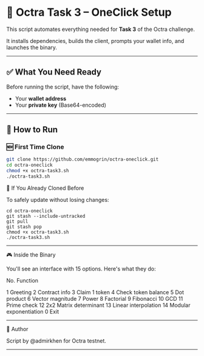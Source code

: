 # 🧠 Octra Task 3 – OneClick Setup

This script automates everything needed for **Task 3** of the Octra challenge.

It installs dependencies, builds the client, prompts your wallet info, and launches the binary.

---

## ✅ What You Need Ready

Before running the script, have the following:

- Your **wallet address**
- Your **private key** (Base64-encoded)

---

## 🚀 How to Run

### 🆕 First Time Clone

```bash
git clone https://github.com/emmogrin/octra-oneclick.git
cd octra-oneclick
chmod +x octra-task3.sh
./octra-task3.sh
```
🔁 If You Already Cloned Before

To safely update without losing changes:
```
cd octra-oneclick
git stash --include-untracked
git pull
git stash pop
chmod +x octra-task3.sh
./octra-task3.sh

```
---

🎮 Inside the Binary

You'll see an interface with 15 options. Here's what they do:

No.	Function

1	Greeting
2	Contract info
3	Claim 1 token
4	Check token balance
5	Dot product
6	Vector magnitude
7	Power
8	Factorial
9	Fibonacci
10	GCD
11	Prime check
12	2x2 Matrix determinant
13	Linear interpolation
14	Modular exponentiation
0	Exit



---

👤 Author

Script by @admirkhen for Octra testnet.

---
